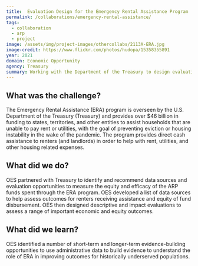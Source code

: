 ```yaml
---
title:  Evaluation Design for the Emergency Rental Assistance Program
permalink: /collaborations/emergency-rental-assistance/
tags:
  - collaboration
  - arp
  - project
image: /assets/img/project-images/othercollabs/2113A-ERA.jpg
image-credit: https://www.flickr.com/photos/hudopa/15358355891
year: 2021
domain: Economic Opportunity
agency: Treasury
summary: Working with the Department of the Treasury to design evaluations of a rental assistance program
---
```

## What was the challenge? 

The Emergency Rental Assistance (ERA) program is overseen by the U.S. Department of the Treasury (Treasury) and provides over $46 billion in funding to states, territories, and other entities to assist households that are unable to pay rent or utilities, with the goal of preventing eviction or housing instability in the wake of the pandemic. The program provides direct cash assistance to renters (and landlords) in order to help with rent, utilities, and other housing related expenses. 

## What did we do? 

OES partnered with Treasury to identify and recommend data sources and evaluation opportunities to measure the equity and efficacy of the ARP funds spent through the ERA program. OES developed a list of data sources to help assess outcomes for renters receiving assistance and equity of fund disbursement. OES then designed descriptive and impact evaluations to assess a range of important economic and equity outcomes. 

## What did we learn?

OES identified a number of short-term and longer-term evidence-building opportunities to use administrative data to build evidence to understand the role of ERA in improving outcomes for historically underserved populations.

